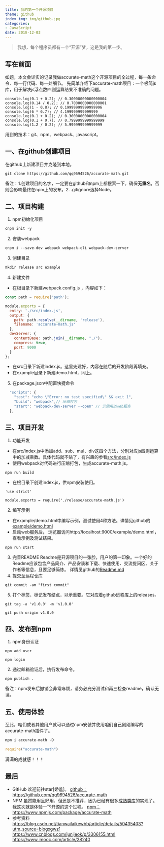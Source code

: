 ```yaml
---
title: 我的第一个开源项目
theme: github
index_img: img/github.jpg
categories: 
- JavaScript
date: 2018-12-03
---
```


> 我想，每个程序员都有一个“开源”梦，这是我的第一步。
## 写在前面
如题，本文会详实的记录我做accurate-math这个开源项目的全过程，每一条命令、每一行代码、每一处细节。
先简单介绍下accurate-math项目：一个极简js库，用于解决js浮点数四则运算结果不准确的问题。
```
console.log(0.1 + 0.2); // 0.30000000000000004
console.log(0.14 / 0.2); // 0.7000000000000001
console.log(1 - 0.8); // 0.19999999999999996 
console.log(6 * 0.7); // 4.199999999999999 
console.log(0.1 + 0.2); // 0.30000000000000004 
console.log(0.1 + 0.7); // 0.7999999999999999 
console.log(1.2 / 0.2); // 5.999999999999999
```
用到的技术：git、npm、webpack、javascript。
## 一、在github创建项目
在github上新建项目并克隆到本地。
```
git clone https://github.com/qq9694526/accurate-math.git
```
备注：1.创建项目的名字，一定要在github和npm上都搜索一下，确保**无重名**，否则会影响最终在npm上的发布。2. .gitignore选择Node。
## 二、项目构建
1. npm初始化项目
```javascript
cnpm init -y 
```
2. 安装webpack
```javascript
cnpm i --save-dev webpack webpack-cli webpack-dev-server
```
3. 创建目录
```javascript
mkdir release src example
```
4. 新建文件
- 在根目录下新建webpack.config.js ，内容如下：
```javascript
const path = require('path');

module.exports = {
  entry: './src/index.js',
  output: {
    path: path.resolve(__dirname, 'release'),
    filename: 'accurate-math.js'
  },
  devServer: {
    contentBase: path.join(__dirname, "./"),
    compress: true,
    port: 9000
  }
};
```
- 在src目录下新建index.js。这里先建好，内容在随后的开发阶段再填充。
- 在example目录下新建demo.html，同上。
5. 在package.json中配置快捷命令
```javascript
  "scripts": {
    "test": "echo \"Error: no test specified\" && exit 1",
    "build": "webpack",// 压缩打包
    "start": "webpack-dev-server --open" // 示例用的web服务
  },
```
## 三、项目开发
1. 功能开发
- 在src/index.js中添加add、sub、mul、div这四个方法，分别对应js四则运算中的加减乘数。具体代码就不贴了，有兴趣的参看[src/index.js](https://github.com/qq9694526/accurate-math/blob/master/src/index.js)
- 使用webpack对代码进行压缩打包，生成accurate-math.js。
```
npm run build 
```
- 在根目录下创建index.js，供npm安装使用。
```
'use strict'

module.exports = require('./release/accurate-math.js')
```
2. 编写示例
- 在example/demo.html中编写示例，测试使用4种方法。详情见github的[example/demo.html](https://github.com/qq9694526/accurate-math/blob/master/example/demo.html)
- 启动web服务后， 浏览器访问http://localhost:9000/example/demo.html，查看示例及测试结果。
```
npm run start 
```
3. 完善README
Readme是开源项目的一张脸，用户的第一印象。一个好的Readme应该包含产品简介、产品安装和下载、快速使用、交流提问区、关于作者等信息，且要足够简练。
详情见github的[Readme.md](https://github.com/qq9694526/accurate-math/blob/master/README.md)
4. 提交至远程仓库
```
git commit -am "first commit"
```
5. 打个标签，标记发布结点，以示重要。它对应着github远程库上的releases。
```
git tag -a 'v1.0.0' -m 'v1.0.0'

git push origin v1.0.0
```
## 四、发布到npm

1. npm身份认证
```
npm add user

npm login
```
2. 通过邮箱验证后，执行发布命令。
```
npm publish .
```
备注：npm发布后撤销会非常麻烦，请务必充分测试和再三检查readme，确认无误。
## 五、使用体验
至此，咱们或者其他用户就可以通过npm安装并使用咱们自己刚刚编写的accurate-math插件了。
```javascript
npm i accurate-math -D
	
require("accurate-math")
```
满满的成就感！！！
## 最后
- GitHub
欢迎前往star[娇羞]。
[github：](https://github.com/qq9694526/accurate-math)https://github.com/qq9694526/accurate-math 
- NPM
虽然能用且好用，但还是不推荐，因为已经有很多[成熟类库](https://github.com/MikeMcl)的实现了。我这次就是体验一下开源的这个过程。
[npm：](https://www.npmjs.com/package/accurate-math)https://www.npmjs.com/package/accurate-math 
- 参考资料
https://blog.csdn.net/tianwailaikewbb/article/details/50435403?utm_source=blogxgwz1
https://www.cnblogs.com/junjieok/p/3306155.html
https://www.imooc.com/article/28240
